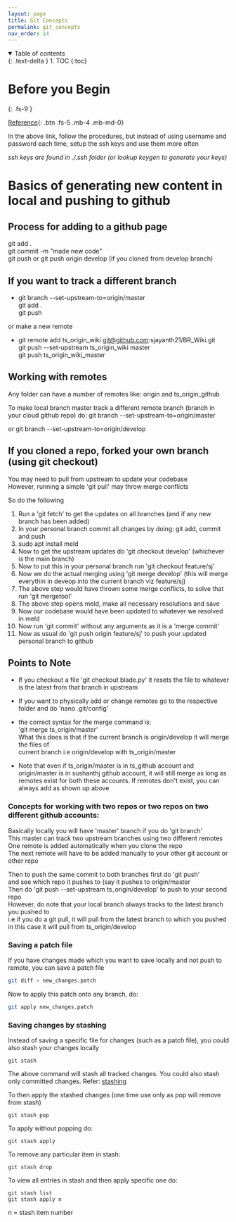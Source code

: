```yaml
---
layout: page
title: Git Concepts
permalink: git_concepts
nav_order: 14
---
```


<details open markdown="block">
  <summary>
    Table of contents
  </summary>
  {: .text-delta }
1. TOC
{:toc}
</details>

# Before you Begin
{: .fs-9 }

[Reference](https://www.w3schools.com/git/git_getstarted.asp?remote=github){: .btn .fs-5 .mb-4 .mb-md-0}

In the above link, follow the procedures, but instead of using username and password each time, setup the ssh keys and use them more often

*ssh keys are found in ./.ssh folder (or lookup keygen to generate your keys)*

# Basics of generating new content in local and pushing to github

## Process for adding to a github page

git add . \
git commit -m "made new code" \
git push or git push origin develop (if you cloned from develop branch)

## If you want to track a different branch

- git branch --set-upstream-to=origin/master \
  git add . \
  git push

or make a new remote

- git remote add ts_origin_wiki git@github.com:sjayanth21/BR_Wiki.git \
  git push --set-upstream ts_origin_wiki master \
  git push ts_origin_wiki_master


## Working with remotes

Any folder can have a number of remotes like:
origin and ts_origin_github

To make local branch master track a different remote branch (branch in your cloud github repo) do:
git branch --set-upstream-to=origin/master 

or git branch --set-upstream-to=origin/develop

## If you cloned a repo, forked your own branch (using git checkout)

You may need to pull from upstream to update your codebase \
However, running a simple 'git pull' may throw merge conflicts

So do the following
1. Run a 'git fetch' to get the updates on all branches (and if any new branch has been added)
2. In your personal branch commit all changes by doing: git add, commit and push
3. sudo apt install meld
4. Now to get the upstream updates do 'git checkout develop' (whichever is the main branch)
5. Now to put this in your personal branch run 'git checkout feature/sj'
6. Now we do the actual merging using 'git merge develop' (this will merge everythin in deveop into the current branch viz feature/sj)
7. The above step would have thrown some merge conflicts, to solve that run 'git mergetool'
8. The above step opens meld, make all necessary resolutions and save
9. Now our codebase would have been updated to whatever we resolved in meld
10. Now run 'git commit' without any arguments as it is a 'merge commit'
11. Now as usual do 'git push origin feature/sj' to push your updated personal branch to github

## Points to Note

- If you checkout a file 'git checkout blade.py' it resets the file to whatever is the latest from that branch in upstream

- If you want to physically add or change remotes go to the respective folder and do 'nano .git/config'

- the correct syntax for the merge command is: \
'git merge ts_origin/master' \
What this does is that if the current branch is origin/develop it will merge the files of \
current branch i.e origin/develop with ts_origin/master

- Note that even if ts_origin/master is in ts_github account and origin/master is in sushanthj github account, it will still merge as long as remotes exist for both these accounts. If remotes don't exist, you can always add as shown up above 

### Concepts for working with two repos or two repos on two different github accounts:

Basically locally you will have 'master' branch if you do 'git branch' \
This master can track two upstream branches using two different remotes \
One remote is added automatically when you clone the repo \
The next remote will have to be added manually to your other git account or other repo

Then to push the same commit to both branches first do 'git push' \
and see which repo it pushes to (say it pushes to origin/master \
Then do 'git push --set-upstream ts_origin/develop' to push to your second repo \
However, do note that your local branch always tracks to the latest branch you pushed to \
i.e if you do a git pull, it will pull from the latest branch to which you pushed \
in this case it will pull from ts_origin/develop

### Saving a patch file
If you have changes made which you want to save locally and not push to remote, you can save a patch file

```bash
git diff > new_changes.patch
```

Now to apply this patch onto any branch, do:
```bash
git apply new_changes.patch
```

### Saving changes by stashing

Instead of saving a specific file for changes (such as a patch file), you could also stash your changes locally

```
git stash
```
The above command will stash all tracked changes. You could also stash only committed changes. Refer: [stashing](https://www.atlassian.com/git/tutorials/saving-changes/git-stash)

To then apply the stashed changes (one time use only as pop will remove from stash)
```
git stash pop
```

To apply without popping do:
```
git stash apply
```

To remove any particular item in stash:
```
git stash drop
```

To view all entries in stash and then apply specific one do:
```
git stash list
git stash apply n
```

n = stash item number